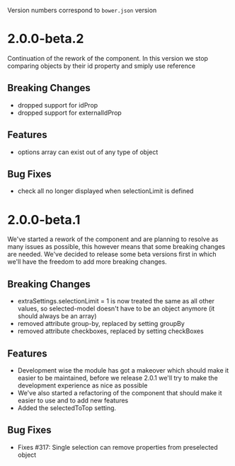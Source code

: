 Version numbers correspond to `bower.json` version

# 2.0.0-beta.2

Continuation of the rework of the component. In this version we stop comparing objects by their id property and smiply use reference

## Breaking Changes
- dropped support for idProp
- dropped support for externalIdProp

## Features
- options array can exist out of any type of object

## Bug Fixes
- check all no longer displayed when selectionLimit is defined

# 2.0.0-beta.1

We've started a rework of the component and are planning to resolve as many issues as possible, this however means that some breaking changes are needed. We've decided to release some beta versions first in which we'll have the freedom to add more breaking changes.

## Breaking Changes
- extraSettings.selectionLimit = 1 is now treated the same as all other values, so selected-model doesn't have to be an object anymore (it should always be an array)
- removed attribute group-by, replaced by setting groupBy
- removed attribute checkboxes, replaced by setting checkBoxes

## Features
- Development wise the module has got a makeover which should make it easier to be maintained, before we release 2.0.1 we'll try to make the development experience as nice as possible
- We've also started a refactoring of the component that should make it easier to use and to add new features
- Added the selectedToTop setting.

## Bug Fixes
- Fixes #317: Single selection can remove properties from preselected object